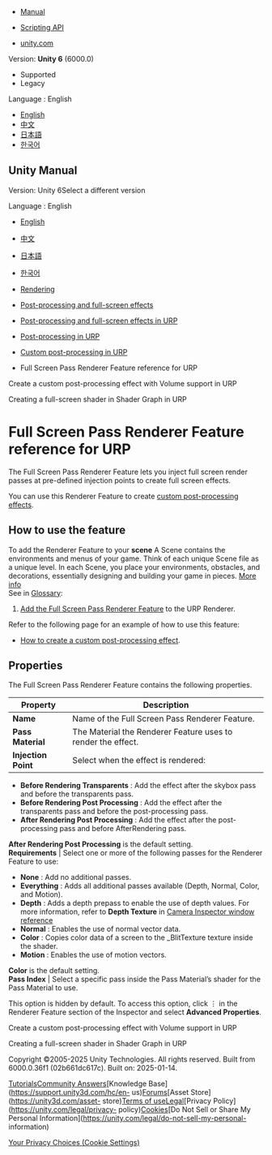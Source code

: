 [](https://docs.unity3d.com)

  * [Manual](../Manual/index.html)
  * [Scripting API](../ScriptReference/index.html)

  * [unity.com](https://unity.com/)

Version: **Unity 6** (6000.0)

  * Supported
  * Legacy

Language : English

  * [English](/Manual/urp/renderer-features/renderer-feature-full-screen-pass.html)
  * [中文](/cn/current/Manual/urp/renderer-features/renderer-feature-full-screen-pass.html)
  * [日本語](/ja/current/Manual/urp/renderer-features/renderer-feature-full-screen-pass.html)
  * [한국어](/kr/current/Manual/urp/renderer-features/renderer-feature-full-screen-pass.html)

[](https://docs.unity3d.com)

## Unity Manual

Version: Unity 6Select a different version

Language : English

  * [English](/Manual/urp/renderer-features/renderer-feature-full-screen-pass.html)
  * [中文](/cn/current/Manual/urp/renderer-features/renderer-feature-full-screen-pass.html)
  * [日本語](/ja/current/Manual/urp/renderer-features/renderer-feature-full-screen-pass.html)
  * [한국어](/kr/current/Manual/urp/renderer-features/renderer-feature-full-screen-pass.html)

  * [Rendering](../../rendering-and-post-processing.html)
  * [Post-processing and full-screen effects](../../post-processing-and-full-screen-effects.html)
  * [Post-processing and full-screen effects in URP](../../urp/post-processing-and-full-screen-effects-urp.html)
  * [Post-processing in URP](../../urp/post-processing-in-urp.html)
  * [Custom post-processing in URP](../../urp/post-processing/custom-post-processing.html)
  * Full Screen Pass Renderer Feature reference for URP

[](../../urp/post-processing/custom-post-processing-with-volume.html)

Create a custom post-processing effect with Volume support in URP

[](../../urp/urp-shaders/fullscreen-master-stack-urp.html)

Creating a full-screen shader in Shader Graph in URP

# Full Screen Pass Renderer Feature reference for URP

The Full Screen Pass Renderer Feature lets you inject full screen render
passes at pre-defined injection points to create full screen effects.

You can use this Renderer Feature to create [custom post-processing
effects](../post-processing/custom-post-processing.html).

## How to use the feature

To add the Renderer Feature to your **scene** A Scene contains the
environments and menus of your game. Think of each unique Scene file as a
unique level. In each Scene, you place your environments, obstacles, and
decorations, essentially designing and building your game in pieces. [More
info](../../CreatingScenes.html)  
See in [Glossary](../../Glossary.html#Scene):

  1. [Add the Full Screen Pass Renderer Feature](../urp-renderer-feature.html) to the URP Renderer.

Refer to the following page for an example of how to use this feature:

  * [How to create a custom post-processing effect](../post-processing/post-processing-custom-effect-low-code.html).

## Properties

The Full Screen Pass Renderer Feature contains the following properties.

Property | Description  
---|---  
**Name** | Name of the Full Screen Pass Renderer Feature.  
**Pass Material** | The Material the Renderer Feature uses to render the effect.  
**Injection Point** | Select when the effect is rendered:

  * **Before Rendering Transparents** : Add the effect after the skybox pass and before the transparents pass.
  * **Before Rendering Post Processing** : Add the effect after the transparents pass and before the post-processing pass.
  * **After Rendering Post Processing** : Add the effect after the post-processing pass and before AfterRendering pass.

**After Rendering Post Processing** is the default setting.  
**Requirements** | Select one or more of the following passes for the Renderer Feature to use:

  * **None** : Add no additional passes.
  * **Everything** : Adds all additional passes available (Depth, Normal, Color, and Motion).
  * **Depth** : Adds a depth prepass to enable the use of depth values. For more information, refer to **Depth Texture** in [Camera Inspector window reference](../camera-component-reference.html)
  * **Normal** : Enables the use of normal vector data.
  * **Color** : Copies color data of a screen to the _BlitTexture texture inside the shader.
  * **Motion** : Enables the use of motion vectors.

**Color** is the default setting.  
**Pass Index** | Select a specific pass inside the Pass Material’s shader for the Pass Material to use.  
  
This option is hidden by default. To access this option, click ⋮ in the
Renderer Feature section of the Inspector and select **Advanced Properties**.  
  
[](../../urp/post-processing/custom-post-processing-with-volume.html)

Create a custom post-processing effect with Volume support in URP

[](../../urp/urp-shaders/fullscreen-master-stack-urp.html)

Creating a full-screen shader in Shader Graph in URP

Copyright ©2005-2025 Unity Technologies. All rights reserved. Built from
6000.0.36f1 (02b661dc617c). Built on: 2025-01-14.

[Tutorials](https://learn.unity.com/)[Community
Answers](https://answers.unity3d.com)[Knowledge
Base](https://support.unity3d.com/hc/en-
us)[Forums](https://forum.unity3d.com)[Asset Store](https://unity3d.com/asset-
store)[Terms of
use](https://docs.unity3d.com/Manual/TermsOfUse.html)[Legal](https://unity.com/legal)[Privacy
Policy](https://unity.com/legal/privacy-
policy)[Cookies](https://unity.com/legal/cookie-policy)[Do Not Sell or Share
My Personal Information](https://unity.com/legal/do-not-sell-my-personal-
information)

[Your Privacy Choices (Cookie Settings)](javascript:void\(0\);)

